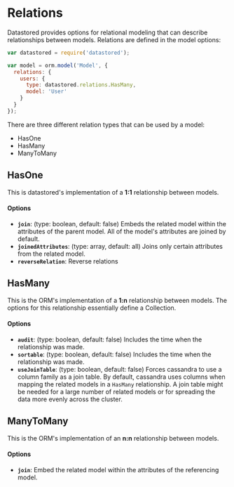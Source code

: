 Relations
=========

Datastored provides options for relational modeling that can describe relationships between models. Relations are defined in the model options:

```js
var datastored = require('datastored');

var model = orm.model('Model', {
  relations: {
    users: {
      type: datastored.relations.HasMany,
      model: 'User'
    }
  }
});
```

There are three different relation types that can be used by a model:

  - HasOne
  - HasMany
  - ManyToMany


HasOne
------

This is datastored's implementation of a **1:1** relationship between models.

#### Options
- **`join`**: (type: boolean, default: false) Embeds the related model within the attributes of the parent model. All of the model's attributes are joined by default.
- **`joinedAttributes`**: (type: array, default: all) Joins only certain attributes from the related model.
- **`reverseRelation`**: Reverse relations


HasMany
-------

This is the ORM's implementation of a **1:n** relationship between models. The options for this relationship essentially define a Collection.

#### Options
- **`audit`**: (type: boolean, default: false) Includes the time when the relationship was made.
- **`sortable`**: (type: boolean, default: false) Includes the time when the relationship was made.
- **`useJoinTable`**: (type: boolean, default: false) Forces cassandra to use a column family as a join table. By default, cassandra uses columns when mapping the related models in a `HasMany` relationship. A join table might be needed for a large number of related models or for spreading the data more evenly across the cluster.


ManyToMany
----------

This is the ORM's implementation of an **n:n** relationship between models.

#### Options
- **`join`**: Embed the related model within the attributes of the referencing model.
